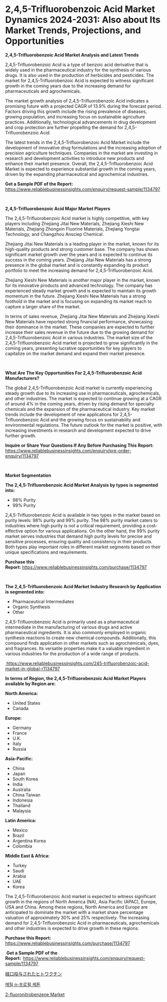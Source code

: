 <p><h1>2,4,5-Trifluorobenzoic Acid Market Dynamics 2024-2031: Also about Its Market Trends, Projections, and Opportunities</h1></p><p><strong>2,4,5-Trifluorobenzoic Acid Market Analysis and Latest Trends</strong></p>
<p><p>2,4,5-Trifluorobenzoic Acid is a type of benzoic acid derivative that is widely used in the pharmaceutical industry for the synthesis of various drugs. It is also used in the production of herbicides and pesticides. The market for 2,4,5-Trifluorobenzoic Acid is expected to witness significant growth in the coming years due to the increasing demand for pharmaceuticals and agrochemicals.</p><p>The market growth analysis of 2,4,5-Trifluorobenzoic Acid indicates a promising future with a projected CAGR of 13.9% during the forecast period. Factors driving this growth include the rising prevalence of diseases, growing population, and increasing focus on sustainable agriculture practices. Additionally, technological advancements in drug development and crop protection are further propelling the demand for 2,4,5-Trifluorobenzoic Acid.</p><p>The latest trends in the 2,4,5-Trifluorobenzoic Acid Market include the development of innovative drug formulations and the increasing adoption of precision agriculture techniques. Companies in the market are investing in research and development activities to introduce new products and enhance their market presence. Overall, the 2,4,5-Trifluorobenzoic Acid Market is expected to experience substantial growth in the coming years, driven by the expanding pharmaceutical and agrochemical industries.</p></p>
<p><strong>Get a Sample PDF of the Report:&nbsp;</strong> <a href="https://www.reliablebusinessinsights.com/enquiry/request-sample/1134797">https://www.reliablebusinessinsights.com/enquiry/request-sample/1134797</a></p>
<p>&nbsp;</p>
<p><strong>2,4,5-Trifluorobenzoic Acid Major Market Players</strong></p>
<p><p>The 2,4,5-Trifluorobenzoic Acid market is highly competitive, with key players including Zhejiang Jitai New Materials, Zhejiang Xieshi New Materials, Zhejiang Zhongxin Fluorine Materials, Zhejiang Yongtai Technology, and Changzhou Ansciep Chemical.</p><p>Zhejiang Jitai New Materials is a leading player in the market, known for its high-quality products and strong customer base. The company has shown significant market growth over the years and is expected to continue its success in the coming years. Zhejiang Jitai New Materials has a strong presence in the global market and is constantly expanding its product portfolio to meet the increasing demand for 2,4,5-Trifluorobenzoic Acid.</p><p>Zhejiang Xieshi New Materials is another major player in the market, known for its innovative products and advanced technology. The company has experienced steady market growth and is expected to maintain its growth momentum in the future. Zhejiang Xieshi New Materials has a strong foothold in the market and is focusing on expanding its market reach to capture a larger share of the market.</p><p>In terms of sales revenue, Zhejiang Jitai New Materials and Zhejiang Xieshi New Materials have reported strong financial performance, showcasing their dominance in the market. These companies are expected to further increase their sales revenue in the future due to the growing demand for 2,4,5-Trifluorobenzoic Acid in various industries. The market size of the 2,4,5-Trifluorobenzoic Acid market is projected to grow significantly in the coming years, presenting lucrative opportunities for key players to capitalize on the market demand and expand their market presence.</p></p>
<p>&nbsp;</p>
<p><strong>What Are The Key Opportunities For 2,4,5-Trifluorobenzoic Acid Manufacturers?</strong></p>
<p><p>The global 2,4,5-Trifluorobenzoic Acid market is currently experiencing steady growth due to its increasing use in pharmaceuticals, agrochemicals, and other industries. The market is expected to continue growing at a CAGR of around 4% in the coming years, driven by rising demand for specialty chemicals and the expansion of the pharmaceutical industry. Key market trends include the development of new applications for 2,4,5-Trifluorobenzoic Acid and the growing focus on sustainability and environmental regulations. The future outlook for the market is positive, with increasing investments in research and development expected to drive further growth.</p></p>
<p><strong>Inquire or Share Your Questions If Any Before Purchasing This Report:</strong> <a href="https://www.reliablebusinessinsights.com/enquiry/pre-order-enquiry/1134797">https://www.reliablebusinessinsights.com/enquiry/pre-order-enquiry/1134797</a></p>
<p>&nbsp;</p>
<p><strong>Market Segmentation</strong></p>
<p><strong>The 2,4,5-Trifluorobenzoic Acid Market Analysis by types is segmented into:</strong></p>
<p><ul><li>98% Purity</li><li>99% Purity</li></ul></p>
<p><p>2,4,5-Trifluorobenzoic Acid is available in two types in the market based on purity levels: 98% purity and 99% purity. The 98% purity market caters to industries where high purity is not a critical requirement, providing a cost-effective option for various applications. On the other hand, the 99% purity market serves industries that demand high purity levels for precise and sensitive processes, ensuring quality and consistency in their products. Both types play important roles in different market segments based on their unique specifications and requirements.</p></p>
<p><strong>Purchase this Report:&nbsp;</strong><a href="https://www.reliablebusinessinsights.com/purchase/1134797">https://www.reliablebusinessinsights.com/purchase/1134797</a></p>
<p>&nbsp;</p>
<p><strong>The 2,4,5-Trifluorobenzoic Acid Market Industry Research by Application is segmented into:</strong></p>
<p><ul><li>Pharmaceutical Intermediates</li><li>Organic Synthesis</li><li>Other</li></ul></p>
<p><p>2,4,5-Trifluorobenzoic Acid is primarily used as a pharmaceutical intermediate in the manufacturing of various drugs and active pharmaceutical ingredients. It is also commonly employed in organic synthesis reactions to create new chemical compounds. Additionally, this compound finds application in other markets such as agrochemicals, dyes, and fragrances. Its versatile properties make it a valuable ingredient in various industries for the production of a wide range of products.</p></p>
<p><a href="https://www.reliablebusinessinsights.com/245-trifluorobenzoic-acid-market-in-global-r1134797">&nbsp;https://www.reliablebusinessinsights.com/245-trifluorobenzoic-acid-market-in-global-r1134797</a></p>
<p><strong>In terms of Region, the 2,4,5-Trifluorobenzoic Acid Market Players available by Region are:</strong></p>
<p>
    <p> <strong> North America: </strong>
        <ul>
            <li>United States</li>
            <li>Canada</li>
        </ul>
        </p> 
    <p> <strong> Europe: </strong>
        <ul>
            <li>Germany</li>
            <li>France</li>
            <li>U.K.</li>
            <li>Italy</li>
            <li>Russia</li>
        </ul>
        </p> 
    <p> <strong> Asia-Pacific: </strong>
        <ul>
            <li>China</li>
            <li>Japan</li>
            <li>South Korea</li>
            <li>India</li>
            <li>Australia</li>
            <li>China Taiwan</li>
            <li>Indonesia</li>
            <li>Thailand</li>
            <li>Malaysia</li>
        </ul>
        </p> 
    <p> <strong> Latin America: </strong>
        <ul>
            <li>Mexico</li>
            <li>Brazil</li>
            <li>Argentina Korea</li>
            <li>Colombia</li>
        </ul>
        </p> 
    <p> <strong> Middle East & Africa: </strong>
        <ul>
            <li>Turkey</li>
            <li>Saudi</li>
            <li>Arabia</li>
            <li>UAE</li>
            <li>Korea</li>
        </ul>
    </p>
    </p>
<p><p>The 2,4,5-Trifluorobenzoic Acid market is expected to witness significant growth in the regions of North America (NA), Asia Pacific (APAC), Europe, USA and China. Among these regions, North America and Europe are anticipated to dominate the market with a market share percentage valuation of approximately 30% and 25% respectively. The increasing demand for 2,4,5-Trifluorobenzoic Acid in pharmaceuticals, agrochemicals and other industries is expected to drive growth in these regions.</p></p>
<p><strong>Purchase this Report: </strong><a href="https://www.reliablebusinessinsights.com/purchase/1134797">https://www.reliablebusinessinsights.com/purchase/1134797</a></p>
<p>&nbsp;<strong>Get a Sample PDF of the Report:&nbsp;&nbsp;</strong><a href="https://www.reliablebusinessinsights.com/enquiry/request-sample/1134797">https://www.reliablebusinessinsights.com/enquiry/request-sample/1134797</a></p>
<p><strong></strong></p>
<p><p><a href="https://medium.com/@jarredmertz53/%E3%83%92%E3%83%88%E3%83%AF%E3%82%AF%E3%83%81%E3%83%B3%E7%B5%8C%E5%8F%A3%E6%8A%95%E4%B8%8E%E5%B8%82%E5%A0%B4-2031%E5%B9%B4%E3%81%BE%E3%81%A7%E3%81%AE%E5%8B%95%E5%90%91-%E4%BA%88%E6%B8%AC-%E7%AB%B6%E5%90%88%E5%88%86%E6%9E%90-ed121908cfa4">経口投与されたヒトワクチン</a></p><p><a href="https://medium.com/@monserratemohr/%EB%A9%94%ED%8B%B8-n-%ED%94%84%EB%A1%9C%ED%95%84-%EC%BC%80%ED%86%A4-%EC%8B%9C%EC%9E%A5-%EA%B7%9C%EB%AA%A8-%EC%8B%9C%EC%9E%A5-%EC%A0%84%EB%A7%9D-%EB%B0%8F-%EC%8B%9C%EC%9E%A5-%EC%98%88%EC%B8%A1-2024%EC%97%90%EC%84%9C-2031%EA%B9%8C%EC%A7%80-53e7543a8d3b">메틸 n-프로필 케톤</a></p><p><a href="https://github.com/singletonthaxterkelliehr2df/Market-Research-Report-List-2/blob/main/2-fluoronitrobenzene-market.md">2-fluoronitrobenzene Market</a></p></p>